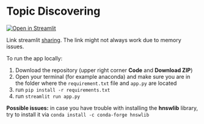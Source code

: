 # Topic Discovering

[![Open in Streamlit](https://static.streamlit.io/badges/streamlit_badge_black_white.svg)](https://share.streamlit.io/piinghel/topicmodelling/main/app.py)

Link streamlit [sharing](https://share.streamlit.io/piinghel/topicmodelling/main/app.py).
The link might not always work due to memory issues.

To run the app locally:
 
 1) Download the repository (upper right corner **Code** and **Download ZIP**)
 2) Open your terminal (for example anaconda) and make sure you are in the folder where the `requirement.txt` file and `app.py` are located
 3) run `pip install -r requirements.txt`
 4) run `streamlit run app.py`

 **Possible issues:** in case you have trouble with installing the **hnswlib** library, 
 try to install it via `conda install -c conda-forge hnswlib`
